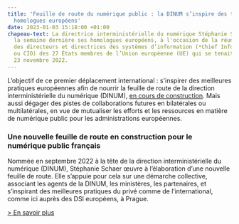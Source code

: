 ```yaml
---
title: 'Feuille de route du numérique public : la DINUM s’inspire des travaux de ses
  homologues européens'
date: 2023-01-03 15:18:00 +01:00
chapeau-text: La directrice interministérielle du numérique Stéphanie Schaer a rencontré
  la semaine dernière ses homologues européens, à l'occasion de la réunion informelle
  des directeurs et directrices des systèmes d’information (*Chief Information Officers*
  ou CIO) des 27 États membres de l’Union européenne (UE) qui se tenait à Prague mercredi
  23 novembre 2022.
---
```


L’objectif de ce premier déplacement international : s'inspirer des meilleures pratiques européennes afin de nourrir la feuille de route de la direction interministérielle du numérique (DINUM), [en cours de construction](/actualites/numerique-ecoresponsable-administrations-referentiel-general-ecoconception/). Mais aussi dégager des pistes de collaborations futures en bilatérales ou multilatérales, en vue de mutualiser les efforts et les ressources en matière de numérique public pour les administrations européennes.

<div class="encadre noir" style="margin-bottom:40px"><h3>Une nouvelle feuille de route en construction pour le numérique public français</h3><p>Nommée en septembre 2022 à la tête de la direction interministérielle du numérique (DINUM), Stéphanie Schaer œuvre à l’élaboration d’une nouvelle feuille de route. Elle s’appuie pour cela sur une démarche collective, associant les agents de la DINUM, les ministères, les partenaires, et s’inspirant des meilleures pratiques du privé comme de l’international, comme ici auprès des DSI européens, à Prague.</p>
<a href="https://france-relance.transformation.gouv.fr/" title="En savoir plus - Lien externe">> En savoir plus</a></div>

